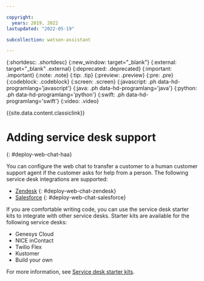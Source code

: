 ```yaml
---

copyright:
  years: 2019, 2022
lastupdated: "2022-05-19"

subcollection: watson-assistant

---
```


{:shortdesc: .shortdesc}
{:new_window: target="_blank"}
{:external: target="_blank" .external}
{:deprecated: .deprecated}
{:important: .important}
{:note: .note}
{:tip: .tip}
{:preview: .preview}
{:pre: .pre}
{:codeblock: .codeblock}
{:screen: .screen}
{:javascript: .ph data-hd-programlang='javascript'}
{:java: .ph data-hd-programlang='java'}
{:python: .ph data-hd-programlang='python'}
{:swift: .ph data-hd-programlang='swift'}
{:video: .video}

{{site.data.content.classiclink}}

# Adding service desk support
{: #deploy-web-chat-haa}

You can configure the web chat to transfer a customer to a human customer support agent if the customer asks for help from a person. The following service desk integrations are supported:

- [Zendesk](/docs/watson-assistant?topic=watson-assistant-deploy-zendesk) {: #deploy-web-chat-zendesk}
- [Salesforce](/docs/watson-assistant?topic=watson-assistant-deploy-salesforce) {: #deploy-web-chat-salesforce}

If you are comfortable writing code, you can use the service desk starter kits to integrate with other service desks. Starter kits are available for the following service desks:

- Genesys Cloud
- NICE inContact
- Twilio Flex
- Kustomer
- Build your own

For more information, see [Service desk starter kits](/docs/watson-assistant?topic=watson-assistant-web-chat-service-desk-starter-kits).
